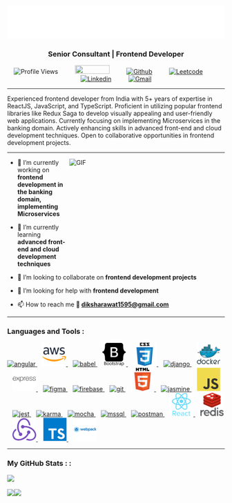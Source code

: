 <div align="center">
   <img src="https://raw.githubusercontent.com/DikshaRawat95/DikshaRawat95/main/diksha.gif" alt="👋 Hi there! I'm reza" title="👋 Hi there! I'm reza"/>
   
  ### Senior Consultant | Frontend Developer
    
  <p align="center"> 
    
   <img src="https://vbr.wocr.tk/badge?page_id=diksharawat95&color=00cf00" alt="Profile Views" /> &nbsp;&nbsp;&nbsp;&nbsp;&nbsp;&nbsp;&nbsp;&nbsp;
   <a href="https://diksharawat95.netlify.app/"><img src="https://img.shields.io/badge/portfolio-1A2C34?style=for-the-badge&logo=prettier&logoColor=F7BA3E" width="80" height="20" /></a>
     &nbsp;&nbsp;&nbsp;&nbsp;&nbsp;&nbsp;&nbsp;&nbsp;
   [![Github](https://img.shields.io/badge/-Github-000?style=flat&logo=Github&logoColor=white)](https://github.com/DikshaRawat95)
    &nbsp;&nbsp;&nbsp;&nbsp;&nbsp;&nbsp;&nbsp;&nbsp;
   [![Leetcode](https://img.shields.io/badge/-Leetcode-000?style=flat&logo=Leetcode&logoColor=yellow)](https://leetcode.com/diksharawat1595/)
    &nbsp;&nbsp;&nbsp;&nbsp;&nbsp;&nbsp;&nbsp;&nbsp;
   [![Linkedin](https://img.shields.io/badge/-LinkedIn-blue?style=flat&logo=Linkedin&logoColor=white)](https://in.linkedin.com/in/diksha-rawat-01b571160)
    &nbsp;&nbsp;&nbsp;&nbsp;&nbsp;&nbsp;&nbsp;&nbsp;
   [![Gmail](https://img.shields.io/badge/-Gmail-c14438?style=flat&logo=Gmail&logoColor=white)](mailto:diksharawat1595@gmail.com)
</p>
</div>
<div align="center">
  <hr>
   <div align="left">
      Experienced frontend developer from India with 5+ years of expertise in ReactJS, JavaScript, and TypeScript. Proficient in utilizing popular frontend libraries like Redux Saga to develop visually appealing and user-friendly web applications. Currently focusing on implementing Microservices in the banking domain. Actively enhancing skills in advanced front-end and cloud development techniques. Open to collaborative opportunities in frontend development projects.
   </div>
    <hr>
</div>

<img align="right" alt="GIF" src="https://github.com/abhisheknaiidu/abhisheknaiidu/blob/master/code.gif?raw=true" width="360" height="220" />

- 🔭 I’m currently working on **frontend development in the banking domain, implementing Microservices**

- 🌱 I’m currently learning **advanced front-end and cloud development techniques**

- 👯 I’m looking to collaborate on **frontend development projects**

- 🤝 I’m looking for help with **frontend development**

- 📫 How to reach me **📧 diksharawat1595@gmail.com**
<hr>
<h3 align="left">Languages and Tools :</h3>
<p align="left">
  <a href="https://angular.io" target="_blank" rel="noreferrer">
    <img src="https://angular.io/assets/images/logos/angular/angular.svg" alt="angular" width="55" height="55"/>
  </a>&nbsp;&nbsp;
  <a href="https://aws.amazon.com" target="_blank" rel="noreferrer">
    <img src="https://raw.githubusercontent.com/devicons/devicon/master/icons/amazonwebservices/amazonwebservices-original-wordmark.svg" alt="aws" width="55" height="55"/>
  </a>&nbsp;&nbsp;
  <a href="https://babeljs.io/" target="_blank" rel="noreferrer">
    <img src="https://www.vectorlogo.zone/logos/babeljs/babeljs-icon.svg" alt="babel" width="55" height="55"/>
  </a>&nbsp;&nbsp;
  <a href="https://getbootstrap.com" target="_blank" rel="noreferrer">
    <img src="https://raw.githubusercontent.com/devicons/devicon/master/icons/bootstrap/bootstrap-plain-wordmark.svg" alt="bootstrap" width="55" height="55"/>
  </a>&nbsp;&nbsp;
  <a href="https://www.w3schools.com/css/" target="_blank" rel="noreferrer">
    <img src="https://raw.githubusercontent.com/devicons/devicon/master/icons/css3/css3-original-wordmark.svg" alt="css3" width="55" height="55"/>
  </a>&nbsp;&nbsp;
  <a href="https://www.djangoproject.com/" target="_blank" rel="noreferrer">
    <img src="https://cdn.worldvectorlogo.com/logos/django.svg" alt="django" width="55" height="55"/>
  </a>&nbsp;&nbsp;
  <a href="https://www.docker.com/" target="_blank" rel="noreferrer">
    <img src="https://raw.githubusercontent.com/devicons/devicon/master/icons/docker/docker-original-wordmark.svg" alt="docker" width="55" height="55"/>
  </a>&nbsp;&nbsp;
  <a href="https://expressjs.com" target="_blank" rel="noreferrer">
    <img src="https://raw.githubusercontent.com/devicons/devicon/master/icons/express/express-original-wordmark.svg" alt="express" width="55" height="55"/>
  </a>&nbsp;&nbsp;
  <a href="https://www.figma.com/" target="_blank" rel="noreferrer">
    <img src="https://www.vectorlogo.zone/logos/figma/figma-icon.svg" alt="figma" width="55" height="55"/>
  </a>&nbsp;&nbsp;
  <a href="https://firebase.google.com/" target="_blank" rel="noreferrer">
    <img src="https://www.vectorlogo.zone/logos/firebase/firebase-icon.svg" alt="firebase" width="55" height="55"/>
  </a>&nbsp;&nbsp;
  <a href="https://git-scm.com/" target="_blank" rel="noreferrer">
    <img src="https://www.vectorlogo.zone/logos/git-scm/git-scm-icon.svg" alt="git" width="55" height="55"/>
  </a>&nbsp;&nbsp;
  <a href="https://www.w3.org/html/" target="_blank" rel="noreferrer">
    <img src="https://raw.githubusercontent.com/devicons/devicon/master/icons/html5/html5-original-wordmark.svg" alt="html5" width="55" height="55"/>
  </a>&nbsp;&nbsp;
  <a href="https://jasmine.github.io/" target="_blank" rel="noreferrer">
    <img src="https://www.vectorlogo.zone/logos/jasmine/jasmine-icon.svg" alt="jasmine" width="55" height="55"/>
  </a>&nbsp;&nbsp;
  <a href="https://developer.mozilla.org/en-US/docs/Web/JavaScript" target="_blank" rel="noreferrer">
    <img src="https://raw.githubusercontent.com/devicons/devicon/master/icons/javascript/javascript-original.svg" alt="javascript" width="55" height="55"/>
  </a>&nbsp;&nbsp;
  <a href="https://jestjs.io" target="_blank" rel="noreferrer">
    <img src="https://www.vectorlogo.zone/logos/jestjsio/jestjsio-icon.svg" alt="jest" width="55" height="55"/>
  </a>&nbsp;&nbsp;
  <a href="https://karma-runner.github.io/latest/index.html" target="_blank" rel="noreferrer">
    <img src="https://raw.githubusercontent.com/detain/svg-logos/780f25886640cef088af994181646db2f6b1a3f8/svg/karma.svg" alt="karma" width="55" height="55"/>
  </a>&nbsp;&nbsp;
  <a href="https://mochajs.org" target="_blank" rel="noreferrer">
    <img src="https://www.vectorlogo.zone/logos/mochajs/mochajs-icon.svg" alt="mocha" width="55" height="55"/>
  </a>&nbsp;&nbsp;
  <a href="https://www.microsoft.com/en-us/sql-server" target="_blank" rel="noreferrer">
    <img src="https://www.svgrepo.com/show/303229/microsoft-sql-server-logo.svg" alt="mssql" width="55" height="55"/>
  </a>&nbsp;&nbsp;
  <a href="https://postman.com" target="_blank" rel="noreferrer">
    <img src="https://www.vectorlogo.zone/logos/getpostman/getpostman-icon.svg" alt="postman" width="55" height="55"/>
  </a>&nbsp;&nbsp;
  <a href="https://reactjs.org/" target="_blank" rel="noreferrer">
    <img src="https://raw.githubusercontent.com/devicons/devicon/master/icons/react/react-original-wordmark.svg" alt="react" width="55" height="55"/>
  </a>&nbsp;&nbsp;
  <a href="https://redis.io" target="_blank" rel="noreferrer">
    <img src="https://raw.githubusercontent.com/devicons/devicon/master/icons/redis/redis-original-wordmark.svg" alt="redis" width="55" height="55"/>
  </a>&nbsp;&nbsp;
  <a href="https://redux.js.org" target="_blank" rel="noreferrer">
    <img src="https://raw.githubusercontent.com/devicons/devicon/master/icons/redux/redux-original.svg" alt="redux" width="55" height="55"/>
  </a>&nbsp;&nbsp;
  <a href="https://www.typescriptlang.org/" target="_blank" rel="noreferrer">
    <img src="https://raw.githubusercontent.com/devicons/devicon/master/icons/typescript/typescript-original.svg" alt="typescript" width="55" height="55"/>
  </a>&nbsp;&nbsp;
  <a href="https://webpack.js.org" target="_blank" rel="noreferrer">
    <img src="https://raw.githubusercontent.com/devicons/devicon/d00d0969292a6569d45b06d3f350f463a0107b0d/icons/webpack/webpack-original-wordmark.svg" alt="webpack" width="55" height="55"/>
  </a>
  <hr>
</p>

###  My GitHub Stats : :

<a href="http://www.github.com/DikshaRawat95"><img src="http://github-profile-summary-cards.vercel.app/api/cards/profile-details?username=DikshaRawat95&theme=blue_green" /></a>

<a href="http://www.github.com/DikshaRawat95"><img src="http://github-profile-summary-cards.vercel.app/api/cards/repos-per-language?username=DikshaRawat95&theme=blue_green" /></a><a href="http://www.github.com/DikshaRawat95"><img src="http://github-profile-summary-cards.vercel.app/api/cards/stats?username=DikshaRawat95&theme=blue_green"/></a>
